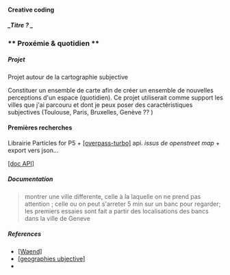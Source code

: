 #### Creative coding
##### _Titre ? _


###  ** Proxémie & quotidien **


##### Projet
Projet autour de la cartographie subjective


Constituer un ensemble de carte afin de créer un ensemble de nouvelles perceptions d'un espace (quotidien).
Ce projet utiliserait comme support les villes que j'ai parcouru et dont je peux poser des caractéristiques subjectives (Toulouse, Paris, Bruxelles, Genève ?? )




#### Premières recherches

 Librairie Particles for P5 + [[overpass-turbo]](http://overpass-turbo.eu) api. _issus de openstreet map_
    + export vers json...


 [[doc API]](http://wiki.openstreetmap.org/wiki/Overpass_API)



##### Documentation
  > montrer une ville differente, celle à la laquelle on ne prend pas attention ; celle ou on peut s'arreter 5 min sur un banc pour regarder;
  les premiers essaies sont fait a partir des localisations des bancs dans la ville de Geneve





##### References

+ [[Waend]](http://waend.com)
+ [[geographies ubjective]](http://www.geographiesubjective.org/Geographie_subjective/Presentation.html)
+
